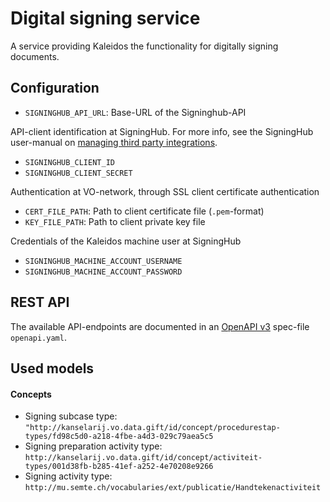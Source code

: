 # Digital signing service

A service providing Kaleidos the functionality for digitally signing documents. 

## Configuration

- `SIGNINGHUB_API_URL`: Base-URL of the Signinghub-API

API-client identification at SigningHub. For more info, see the SigningHub user-manual on [managing third party integrations](https://manuals.ascertia.com/SigningHubv7/default.aspx#pageid=1111).
- `SIGNINGHUB_CLIENT_ID`
- `SIGNINGHUB_CLIENT_SECRET`

Authentication at VO-network, through SSL client certificate authentication
- `CERT_FILE_PATH`: Path to client certificate file (`.pem`-format)
- `KEY_FILE_PATH`: Path to client private key file

Credentials of the Kaleidos machine user at SigningHub
- `SIGNINGHUB_MACHINE_ACCOUNT_USERNAME`
- `SIGNINGHUB_MACHINE_ACCOUNT_PASSWORD`

## REST API

The available API-endpoints are documented in an [OpenAPI v3](http://spec.openapis.org/oas/v3.0.3) spec-file `openapi.yaml`.

## Used models

#### Concepts

- Signing subcase type: `"http://kanselarij.vo.data.gift/id/concept/procedurestap-types/fd98c5d0-a218-4fbe-a4d3-029c79aea5c5`
- Signing preparation activity type: `http://kanselarij.vo.data.gift/id/concept/activiteit-types/001d38fb-b285-41ef-a252-4e70208e9266`
- Signing activity type: `http://mu.semte.ch/vocabularies/ext/publicatie/Handtekenactiviteit`

